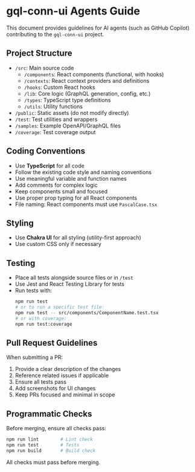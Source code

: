 # gql-conn-ui Agents Guide

This document provides guidelines for AI agents (such as GitHub Copilot) contributing to the `gql-conn-ui` project.

## Project Structure

- `/src`: Main source code
  - `/components`: React components (functional, with hooks)
  - `/contexts`: React context providers and definitions
  - `/hooks`: Custom React hooks
  - `/lib`: Core logic (GraphQL generation, config, etc.)
  - `/types`: TypeScript type definitions
  - `/utils`: Utility functions
- `/public`: Static assets (do not modify directly)
- `/test`: Test utilities and wrappers
- `/samples`: Example OpenAPI/GraphQL files
- `/coverage`: Test coverage output

## Coding Conventions

- Use **TypeScript** for all code
- Follow the existing code style and naming conventions
- Use meaningful variable and function names
- Add comments for complex logic
- Keep components small and focused
- Use proper prop typing for all React components
- File naming: React components must use `PascalCase.tsx`

## Styling

- Use **Chakra UI** for all styling (utility-first approach)
- Use custom CSS only if necessary

## Testing

- Place all tests alongside source files or in `/test`
- Use Jest and React Testing Library for tests
- Run tests with:
  ```bash
  npm run test
  # or to run a specific test file:
  npm run test -- src/components/ComponentName.test.tsx
  # or with coverage:
  npm run test:coverage
  ```

## Pull Request Guidelines

When submitting a PR:

1. Provide a clear description of the changes
2. Reference related issues if applicable
3. Ensure all tests pass
4. Add screenshots for UI changes
5. Keep PRs focused and minimal in scope

## Programmatic Checks

Before merging, ensure all checks pass:

```bash
npm run lint        # Lint check
npm run test        # Tests
npm run build       # Build check
```

All checks must pass before merging.
